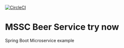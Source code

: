 [![CircleCI](https://dl.circleci.com/status-badge/img/circleci/4sZQf7MLMzbAg3juAtMmkw/8FnwJ5VYXXqeb8mJTQQdpi/tree/main.svg?style=svg)](https://dl.circleci.com/status-badge/redirect/circleci/4sZQf7MLMzbAg3juAtMmkw/8FnwJ5VYXXqeb8mJTQQdpi/tree/main)
# MSSC Beer Service try now

Spring Boot Microservice example
